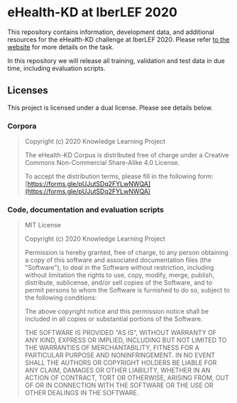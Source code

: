 # eHealth-KD at IberLEF 2020

This repository contains information, development data, and additional resources for the eHealth-KD challenge at IberLEF 2020.
Please refer [to the website](https://knowledge-learning.github.io/ehealthkd-2020/) for more details on the task.

In this repository we will release all training, validation and test data in due time, including evaluation scripts.

## Licenses

This project is licensed under a dual license. Please see details below.

### Corpora

> Copyright (c) 2020 Knowledge Learning Project
>
> The eHealth-KD Corpus is distributed free of charge under a Creative Commons Non-Commercial Share-Alike 4.0 License.
>
> To accept the distribution terms, please fill in the following form:
> [https://forms.gle/pUJutSDq2FYLwNWQA](https://forms.gle/pUJutSDq2FYLwNWQA)
>

### Code, documentation and evaluation scripts

> MIT License
>
> Copyright (c) 2020 Knowledge Learning Project
>
> Permission is hereby granted, free of charge, to any person obtaining a copy
> of this software and associated documentation files (the "Software"), to deal
> in the Software without restriction, including without limitation the rights
> to use, copy, modify, merge, publish, distribute, sublicense, and/or sell
> copies of the Software, and to permit persons to whom the Software is
> furnished to do so, subject to the following conditions:
>
> The above copyright notice and this permission notice shall be included in all
> copies or substantial portions of the Software.
>
> THE SOFTWARE IS PROVIDED "AS IS", WITHOUT WARRANTY OF ANY KIND, EXPRESS OR
> IMPLIED, INCLUDING BUT NOT LIMITED TO THE WARRANTIES OF MERCHANTABILITY,
> FITNESS FOR A PARTICULAR PURPOSE AND NONINFRINGEMENT. IN NO EVENT SHALL THE
> AUTHORS OR COPYRIGHT HOLDERS BE LIABLE FOR ANY CLAIM, DAMAGES OR OTHER
> LIABILITY, WHETHER IN AN ACTION OF CONTRACT, TORT OR OTHERWISE, ARISING FROM,
> OUT OF OR IN CONNECTION WITH THE SOFTWARE OR THE USE OR OTHER DEALINGS IN THE
> SOFTWARE.
